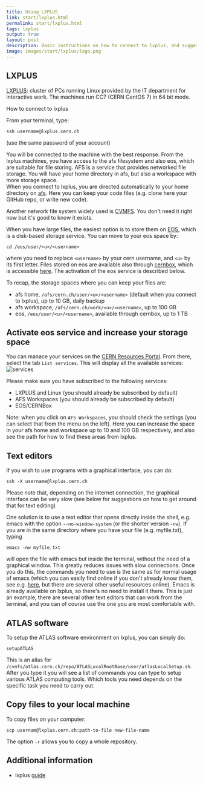 ```yaml
---
title: Using LXPLUS
link: start/lxplus.html
permalink: start/lxplus.html
tags: lxplus
output: true
layout: post
description: Basic instructions on how to connect to lxplus, and suggestions on text editors
image: images/start/lxplus/logo.png
---
```


## LXPLUS

[LXPLUS](https://information-technology.web.cern.ch/services/lxplus-service): cluster of PCs running Linux provided by the IT department for interactive work. The machines run CC7 (CERN CentOS 7) in 64 bit mode. 

How to connect to lxplus

From your terminal, type:
```
ssh username@lxplus.cern.ch
```
(use the same password of your account)

You will be connected to the machine with the best response. 
From the lxplus machines, you have access to the afs filesystem and also eos, which are suitable for file storing. 
AFS is a service that provides networked file storage. You will have your home directory in afs, but also a workspace with more
storage space.  
When you connect to lxplus, you are directed automatically to your home directory on [afs](https://information-technology.web.cern.ch/services/afs-service). 
Here you can keep your code files (e.g. clone here your GitHub repo, or write new code).

Another network file system widely used is [CVMFS](https://cvmfs.readthedocs.io/en/stable/cpt-quickstart.html).
You don't need it right now but it's good to know it exists.

When you have large files, the easiest option is to store them on [EOS](https://information-technology.web.cern.ch/services/eos-service), 
which is a disk-based storage service.
You can move to your eos space by:
```
cd /eos/user/<u>/<username>
```
where you need to replace `<username>` by your cern username, and `<u>` by its first letter. 
Files stored on eos are available also through [cernbox](https://information-technology.web.cern.ch/services/cernbox-service), which is
accessible [here](https://cernbox.cern.ch/).
The activation of the eos service is described below.

To recap, the storage spaces where you can keep your files are:
- afs home, `/afs/cern.ch/user/<u>/<username>` (default when you connect to lxplus), up to 10 GB, daily backup
- afs workspace, `/afs/cern.ch/work/<u>/<username>`, up to 100 GB
- eos, `/eos/user/<u>/<username>`, available through cernbox, up to 1 TB

## Activate eos service and increase your storage space 

You can manace your services on the [CERN Resources Portal](https://resources.web.cern.ch/resources/).
From there, select the tab `List services`. This will display all the available services:
![services](/students/images/start/lxplus/services.png)

Please make sure you have subscribed to the following services:
- LXPLUS and Linux (you should already be subscribed by default)
- AFS Workspaces (you should already be subscribed by default)
- EOS/CERNBox

Note: when you click on `AFS Workspaces`, you should check the settings (you can
select that from the menu on the left). Here you can increase the space in
your afs home and workspace up to 10 and 100 GB respectively,
and also see the path for how to find these areas from lxplus. 

## Text editors

If you wish to use programs with a graphical interface, you can do:
```
ssh -X username@lxplus.cern.ch
```
Please note that, depending on the internet connection, the graphical interface can be very slow (see below for suggestions on how to get around that for text editing)

One solution is to use a text editor that opens directly inside the shell, e.g. emacs with the option `--no-window-system`
(or the shorter version `-nw`). 
If you are in the same directory where you have your file (e.g. myfile.txt), typing 
```
emacs -nw myfile.txt
```
will open the file with emacs but inside the terminal, without the need of a graphical window.
This greatly reduces issues with slow connections. 
Once you do this, the commands you need to use is the same as for normal usage of emacs
(which you can easily find online if you don't already know them, see e.g. [here](https://www.gnu.org/software/emacs/manual/html_node/emacs/Basic.html), 
but there are several other useful resources online).
Emacs is already available on lxplus, so there's no need to install it there. 
This is just an example, there are several other text editors that can work from the terminal,
and you can of course use the one you are most comfortable with.

## ATLAS software

To setup the ATLAS software environment on lxplus, you can simply do:
```
setupATLAS
```
This is an alias for `/cvmfs/atlas.cern.ch/repo/ATLASLocalRootBase/user/atlasLocalSetup.sh`. 
After you type it you will see a list of commands you can type to setup various ATLAS computing tools. 
Which tools you need depends on the specific task you need to carry out. 

## Copy files to your local machine

To copy files on your computer:
```
scp usernam@lxplus.cern.ch:path-to-file new-file-name
```

The option `-r` allows you to copy a whole repository. 

## Additional information

- lxplus [guide](https://lxplusdoc.web.cern.ch/)
